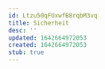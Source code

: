 ```yaml
---
id: Ltzu50qFUxwfB8rqbM3vq
title: Sicherheit
desc: ''
updated: 1642664972053
created: 1642664972053
stub: true
---
```


